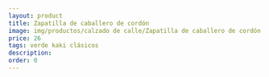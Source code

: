 ```yaml
---
layout: product
title: Zapatilla de caballero de cordón 
image: img/productos/calzado de calle/Zapatilla de caballero de cordón =26 =verde kaki clásicos.webp
price: 26 
tags: verde kaki clásicos
description: 
order: 0
---
```

